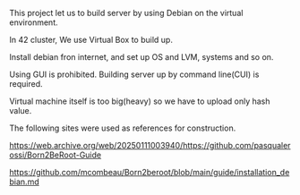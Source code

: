 This project let us to build server by using Debian on the virtual environment.

In 42 cluster, We use Virtual Box to build up.

Install debian fron internet, and set up OS and LVM, systems and so on.

Using GUI is prohibited. Building server up by command line(CUI) is required.

Virtual machine itself is too big(heavy) so we have to upload only hash value.



The following sites were used as references for construction.

https://web.archive.org/web/20250111003940/https://github.com/pasqualerossi/Born2BeRoot-Guide

https://github.com/mcombeau/Born2beroot/blob/main/guide/installation_debian.md
